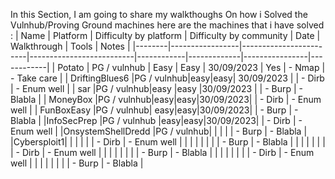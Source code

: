 In this Section, I am going to share my walkthoughs On how i Solved the Vulnhub/Proving Ground machines
here are the machines that i have solved :
| Name   | Platform        | Difficulty by platform | Difficulty by community | Date       | Walkthrough | Tools          | Notes       |
|--------|-----------------|------------------------|--------------------------|------------|-------------|----------------|------------|
| Potato | PG / vulnhub    | Easy                   | Easy                    | 30/09/2023 | Yes         | - Nmap          | - Take care |
| DriftingBlues6 |PG / vulnhub|easy|easy| 30/09/2023 |             | - Dirb          | - Enum well |
| sar |PG / vulnhub|easy  |easy |30/09/2023 |             | - Burp          | - Blabla    |
| MoneyBox |PG / vulnhub|easy|easy|30/09/2023|             | - Dirb          | - Enum well |
| FunBoxEasy |PG / vulnhub| easy|easy|30/09/2023|             | - Burp          | - Blabla    |
|InfoSecPrep |PG / vulnhub |easy|easy|30/09/2023|             | - Dirb          | - Enum well |
|OnsystemShellDredd |PG / vulnhub|                        |                          |            |             | - Burp          | - Blabla    |
|Cybersploit1|                 |                        |                          |            |             | - Dirb          | - Enum well |
|        |                 |                        |                          |            |             | - Burp          | - Blabla    |
|        |                 |                        |                          |            |             | - Dirb          | - Enum well |
|        |                 |                        |                          |            |             | - Burp          | - Blabla    |
|        |                 |                        |                          |            |             | - Dirb          | - Enum well |
|        |                 |                        |                          |            |             | - Burp          | - Blabla    |
